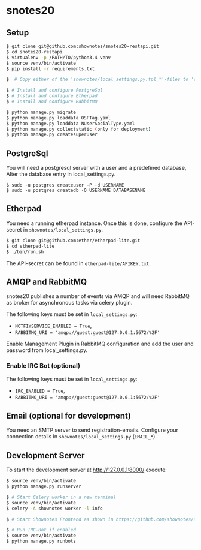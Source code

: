 # snotes20


## Setup
```sh
$ git clone git@github.com:shownotes/snotes20-restapi.git
$ cd snotes20-restapi
$ virtualenv -p /PATH/TO/python3.4 venv
$ source venv/bin/activate
$ pip install -r requirements.txt

$  # Copy either of the 'shownotes/local_settings.py.tpl_*'-files to 'shownotes/local_settings.py' and adapt

$ # Install and configure PostgreSql
$ # Install and configure Etherpad
$ # Install and configure RabbitMQ

$ python manage.py migrate
$ python manage.py loaddata OSFTag.yaml
$ python manage.py loaddata NUserSocialType.yaml
$ python manage.py collectstatic (only for deployment)
$ python manage.py createsuperuser
```


## PostgreSql

You will need a postgresql server with a user and a predefined database,
Alter the database entry in local_settings.py.

```
$ sudo -u postgres createuser -P -d USERNAME
$ sudo -u postgres createdb -O USERNAME DATABASENAME 
```

## Etherpad
You need a running etherpad instance. Once this is done, configure the API-secret in `shownotes/local_settings.py`.

```sh
$ git clone git@github.com:ether/etherpad-lite.git
$ cd etherpad-lite
$ ./bin/run.sh
```

The API-secret can be found in `etherpad-lite/APIKEY.txt`.


## AMQP and RabbitMQ

snotes20 publishes a number of events via AMQP and will need RabbitMQ as broker for asynchronous tasks via celery plugin.

The following keys must be set in `local_settings.py`:
* `NOTFIYSERVICE_ENABLED = True`,
* `RABBITMQ_URI = 'amqp://guest:guest@127.0.0.1:5672/%2F'`

Enable Management Plugin in RabbitMQ configuration and add the user and password from local_settings.py.

### Enable IRC Bot (optional)

The following keys must be set in `local_settings.py`:
* `IRC_ENABLED = True`,
* `RABBITMQ_URI = 'amqp://guest:guest@127.0.0.1:5672/%2F'`


## Email (optional for development)

You need an SMTP server to send registration-emails. Configure your connection details in `shownotes/local_settings.py` (`EMAIL_*`).


## Development Server
To start the development server at http://127.0.0.1:8000/ execute:
```sh
$ source venv/bin/activate
$ python manage.py runserver

$ # Start Celery worker in a new terminal
$ source venv/bin/activate
$ celery -A shownotes worker -l info

$ # Start Shownotes Frontend as shown in https://github.com/shownotes/snotes20-angular-webapp

$ # Run IRC-Bot if enabled
$ source venv/bin/activate 
$ python manage.py runbots
```

